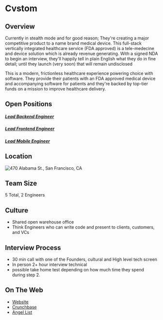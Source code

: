 # Cvstom

## Overview
Currently in stealth mode and for good reason; They're creating a major competitive product to a name brand medical device.
This full-stack vertically integrated healthcare service (FDA approved) is a tele-medecine and device solution which is already revenue generating.
With a signed NDA to begin an interview, they'll happily tell in plain English what they do in fine detail; until they launch (very soon) that will remain undisclosed

This is a modern, frictionless healthcare experience powering choice with software. They provide their patients with an FDA approved medical device and accompanying software for patients and they're backed by top-tier funds on a mission to improve healthcare delivery.

## Open Positions
##### [Lead Backend Engineer](lead-backend-engineer.md)
##### [Lead Frontend Engineer](lead-frontend-engineer.md)
##### [Lead Mobile Engineer](lead-mobile-engineer.md)

## Location
![470 Alabama St., San Francisco, CA](https://maps.googleapis.com/maps/api/staticmap?center=470+Alabama+St.,+San+Francisco,+CA&zoom=13&scale=false&size=600x300&maptype=roadmap&format=png&visual_refresh=true&markers=size:mid%7Ccolor:0xff0000%7Clabel:1%7C24th+&+Mission+ST,+San+Francisco,+CA)  

## Team Size
5 Total, 2 Engineers

## Culture
+ Shared open warehouse office
+ Think Engineers who can write code and present to clients, customers, and VCs

## Interview Process
+ 30 min call with one of the Founders, cultural and High level tech screen
+ In person 2+ hour interview technical
+ possible take home test depending on how much time they spend during step 2.

## On The Web
+ [Website](https://angel.co/cvstom)
+ [Crunchbase](n/a)
+ [Angel List](https://angel.co/cvstom)
